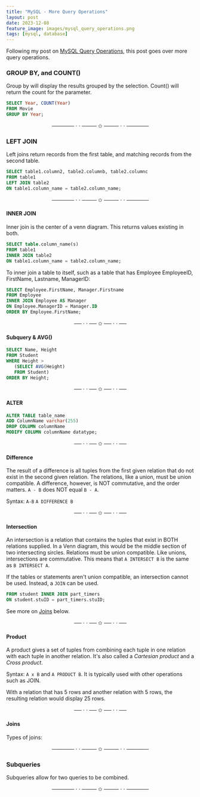 ```yaml
---
title: "MySQL - More Query Operations"
layout: post
date: 2023-12-08
feature_image: images/mysql_query_operations.png
tags: [mysql, database]
---
```


Following my post on [MySQL Query Operations](https://haebinhan.github.io/mysql-query-operations/), this post goes over more query operations.

<!--more-->

### GROUP BY, and COUNT()
Group by will display the results grouped by the selection. Count() will return the count for the parameter.

```sql
SELECT Year, COUNT(Year)
FROM Movie
GROUP BY Year;
```

<div align="center">────── ⋅ ⋅ ──── ✩ ──── ⋅ ⋅ ──────</div>


### LEFT JOIN
Left joins return records from the first table, and matching records from the second table.

```sql
SELECT table1.column2, table2.columnb, table2.columnc
FROM table1
LEFT JOIN table2
ON table1.column_name = table2.column_name;
```

<div align="center">────── ⋅ ⋅ ──── ✩ ──── ⋅ ⋅ ──────</div>


#### INNER JOIN

Inner join is the center of a venn diagram. This returns values existing in both.

```sql
SELECT table.column_name(s)
FROM table1
INNER JOIN table2
ON table1.column_name = table2.column_name;
```

To inner join a table to itself, such as a table that has 
Employee
EmployeeID, FirstName, Lastname, ManagerID:

```sql
SELECT Employee.FirstName, Manager.Firstname
FROM Employee 
INNER JOIN Employee AS Manager
ON Employee.ManagerID = Manager.ID
ORDER BY Employee.FirstName;
```

<div align="center">── ⋅ ⋅ ── ✩ ── ⋅ ⋅ ──</div>


#### Subquery & AVG()

```sql
SELECT Name, Height
FROM Student
WHERE Height > 
   (SELECT AVG(Height)
   FROM Student)
ORDER BY Height;
```

<div align="center">── ⋅ ⋅ ── ✩ ── ⋅ ⋅ ──</div>

#### ALTER

```sql
ALTER TABLE table_name
ADD ColumnName varchar(255)
DROP COLUMN columnName
MODIFY COLUMN columnName datatype;
```


<div align="center">── ⋅ ⋅ ── ✩ ── ⋅ ⋅ ──</div>


#### Difference
The result of a difference is all tuples from the first given relation that do not exist in the second given relation. The relations, like a union, must be union compatible. A difference, however, is NOT commutative, and the order matters. `A - B` does NOT equal `B - A`. 

Syntax:
`A-B`
`A DIFFERENCE B`


<div align="center">── ⋅ ⋅ ── ✩ ── ⋅ ⋅ ──</div>


#### Intersection
An intersection is a relation that contains the tuples that exist in BOTH relations supplied. In a Venn diagram, this would be the middle section of two intersecting sircles. Relations must be union compatible. Like unions, intersections are commutative. This means that `A INTERSECT B` is the same as `B INTERSECT A`. 


If the tables or statements aren't union compatible, an intersection cannot be used. Instead, a `JOIN` can be used. 
```sql
FROM student INNER JOIN part_timers
ON student.stuID = part_timers.stuID;
```
See more on [Joins](#joins) below. 


<div align="center">── ⋅ ⋅ ── ✩ ── ⋅ ⋅ ──</div>


#### Product
A product gives a set of tuples from combining each tuple in one relation with each tuple in another relation. It's also called a *Cartesian product* and a *Cross product*. 

Syntax: `A x B` and `A PRODUCT B`. It is typically used with other operations such as JOIN. 

With a relation that has 5 rows and another relation with 5 rows, the resulting relation would display 25 rows. 


<div align="center">── ⋅ ⋅ ── ✩ ── ⋅ ⋅ ──</div>


#### Joins
Types of joins: 


<div align="center">────── ⋅ ⋅ ──── ✩ ──── ⋅ ⋅ ──────</div>


### Subqueries
Subqueries allow for two queries to be combined. 



<div align="center">────── ⋅ ⋅ ──── ✩ ──── ⋅ ⋅ ──────</div>


